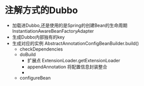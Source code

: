 # 注解方式的Dubbo
* 加载进Dubbo,还是使用的是Spring的创建Bean的生命周期InstantiationAwareBeanFactoryAdapter
* 生成Dubbo内部独有的key 
* 生成对应的实例 AbstractAnnotationConfigBeanBuilder.build()
    * checkDependencies
    * doBuild
        * 扩展点 ExtensionLoader.getExtensionLoader
        * appendAnnotation 将配置信息封装整合
        * 
    * configureBean